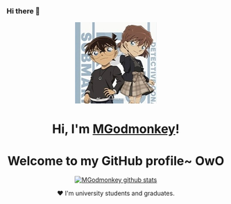 ### Hi there 👋

<p align="center">
  <a href="https://www.mgodmonkey.love"><img src="kenan.jpg" alt="MGodmonkey"></a>
</p>

<h1 align="center">Hi, I'm <a href="https://www.mgodmonkey.love">MGodmonkey</a>!</h1>
<h1 align="center">Welcome to my GitHub profile~ OwO</h1>

<p align="center">
  <a href="https://github.com/MGod-monkey"><img src="https://github-readme-stats.vercel.app/api?username=MGod-monkey&show_icons=true&theme=radical" alt="MGodmonkey github stats"></a>
</p>

<!--
<p align="center">
  <strong><a href="https://www.edisonlee55.com">Official Website</a></strong> |
  <strong><a href="https://twitter.com/edisonlee55">Twitter</a></strong> |
  <strong><a href="https://discord.gg/nYXzaUS">Discord</a></strong> |
  <strong><a href="https://www.linkedin.com/in/edisonlee55">LinkedIn</a></strong> |
  <strong><a href="https://www.twitch.tv/edisonlee55">Twitch</a></strong>
</p>
-->

<p align="center">❤ I'm university students and graduates.</p>

<!--
**MGod-monkey/MGod-monkey** is a ✨ _special_ ✨ repository because its `README.md` (this file) appears on your GitHub profile.

Here are some ideas to get you started:

- 🔭 I’m currently working on ...
- 🌱 I’m currently learning ...
- 👯 I’m looking to collaborate on ...
- 🤔 I’m looking for help with ...
- 💬 Ask me about ...
- 📫 How to reach me: ...
- 😄 Pronouns: ...
- ⚡ Fun fact: ...
-->
